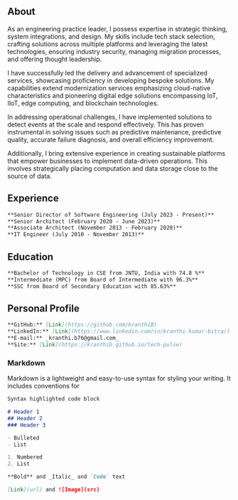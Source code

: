 ## About
As an engineering practice leader, I possess expertise in strategic thinking, system integrations, and design. My skills include tech stack selection, crafting solutions across multiple platforms and leveraging the latest technologies, ensuring industry security, managing migration processes, and offering thought leadership.

I have successfully led the delivery and advancement of specialized services, showcasing proficiency in developing bespoke solutions. My capabilities extend modernization services emphasizing cloud-native characteristics and pioneering digital edge solutions encompassing IoT, IIoT, edge computing, and blockchain technologies.

In addressing operational challenges, I have implemented solutions to detect events at the scale and respond effectively. This has proven instrumental in solving issues such as predictive maintenance, predictive quality, accurate failure diagnosis, and overall efficiency improvement.

Additionally, I bring extensive experience in creating sustainable platforms that empower businesses to implement data-driven operations. This involves strategically placing computation and data storage close to the source of data.

## Experience
```markdown
**Senior Director of Software Engineering (July 2023 - Present)**
**Senior Architect (February 2020 - June 2023)**
**Associate Architect (November 2013 - February 2020)**
**IT Engineer (July 2010 - November 2013)**
```

## Education
```markdown
**Bachelor of Technology in CSE from JNTU, India with 74.8 %**
**Intermediate (MPC) from Board of Intermediate with 96.3%**
**SSC from Board of Secondary Education with 85.63%**
```

## Personal Profile
```markdown
**GitHub:** [Link](https://github.com/kranthiB)
**LinkedIn:** [Link](https://www.linkedin.com/in/kranthi-kumar-bitra/)
**E-mail:** _kranthi.b76@gmail.com_
**Site:** [Link](https://kranthib.github.io/tech-pulse)
```

### Markdown

Markdown is a lightweight and easy-to-use syntax for styling your writing. It includes conventions for

```markdown
Syntax highlighted code block

# Header 1
## Header 2
### Header 3

- Bulleted
- List

1. Numbered
2. List

**Bold** and _Italic_ and `Code` text

[Link](url) and ![Image](src)
```